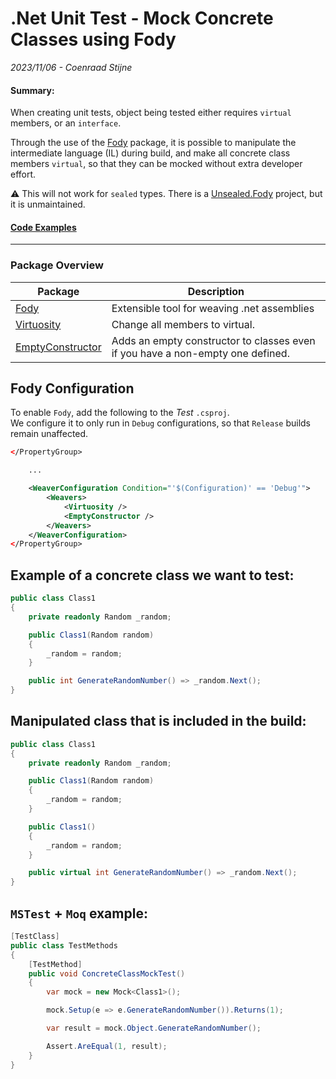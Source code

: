 # .Net Unit Test - Mock Concrete Classes using Fody
*2023/11/06 - Coenraad Stijne*  

#### Summary:
When creating unit tests, object being tested either requires `virtual` members, or an `interface`.

Through the use of the [Fody](https://github.com/Fody/Fody) package, it is possible to manipulate the intermediate language (IL) during build, and make all concrete class members `virtual`, so that they can be mocked without extra developer effort.

⚠️ This will not work for `sealed` types. There is a [Unsealed.Fody](https://github.com/fodyarchived/Unsealed) project, but it is unmaintained.  

#### [Code Examples](https://github.com/CoenraadS/CoenraadS.github.io/tree/main/4/src)

---

### Package Overview

| Package                                                      | Description                                                                    |
| ------------------------------------------------------------ | ------------------------------------------------------------------------------ |
| [Fody](https://github.com/Fody/Fody)                         | Extensible tool for weaving .net assemblies                                    |
| [Virtuosity](https://github.com/Fody/Virtuosity)             | Change all members to virtual.                                                 |
| [EmptyConstructor](https://github.com/Fody/EmptyConstructor) | Adds an empty constructor to classes even if you have a non-empty one defined. |

## Fody Configuration

To enable `Fody`, add the following to the *Test* `.csproj`.  
We configure it to only run in `Debug` configurations, so that `Release` builds remain unaffected.

```xml
</PropertyGroup>

    ...

	<WeaverConfiguration Condition="'$(Configuration)' == 'Debug'">
		<Weavers>
			<Virtuosity />
			<EmptyConstructor />
		</Weavers>
	</WeaverConfiguration>
</PropertyGroup>
```

## Example of a concrete class we want to test:

```csharp
public class Class1
{
    private readonly Random _random;

    public Class1(Random random)
    {
        _random = random;
    }

    public int GenerateRandomNumber() => _random.Next();
}
```

## Manipulated class that is included in the build:

```csharp
public class Class1
{
    private readonly Random _random;

    public Class1(Random random)
    {
        _random = random;
    }

    public Class1()
    {
        _random = random;
    }

    public virtual int GenerateRandomNumber() => _random.Next();
}
```

## `MSTest` + `Moq` example:

```csharp
[TestClass]
public class TestMethods
{
    [TestMethod]
    public void ConcreteClassMockTest()
    {
        var mock = new Mock<Class1>();

        mock.Setup(e => e.GenerateRandomNumber()).Returns(1);

        var result = mock.Object.GenerateRandomNumber();

        Assert.AreEqual(1, result);
    }
}
```